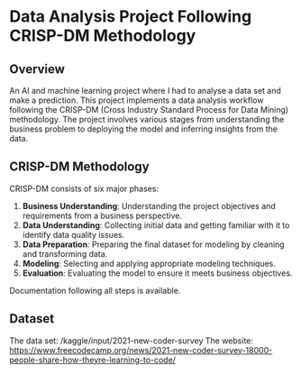 # Data Analysis Project Following CRISP-DM Methodology

## Overview

An AI and machine learning project where I had to analyse a data set and make a prediction.
This project implements a data analysis workflow following the CRISP-DM (Cross Industry Standard Process for Data Mining) methodology. The project involves various stages from understanding the business problem to deploying the model and inferring insights from the data.

## CRISP-DM Methodology

CRISP-DM consists of six major phases:

1. **Business Understanding**: Understanding the project objectives and requirements from a business perspective.
2. **Data Understanding**: Collecting initial data and getting familiar with it to identify data quality issues.
3. **Data Preparation**: Preparing the final dataset for modeling by cleaning and transforming data.
4. **Modeling**: Selecting and applying appropriate modeling techniques.
5. **Evaluation**: Evaluating the model to ensure it meets business objectives.

Documentation following all steps is available.

## Dataset
The data set: /kaggle/input/2021-new-coder-survey
The website: https://www.freecodecamp.org/news/2021-new-coder-survey-18000-people-share-how-theyre-learning-to-code/
